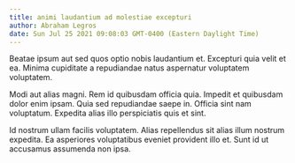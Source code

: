 ```yaml
---
title: animi laudantium ad molestiae excepturi
author: Abraham Legros
date: Sun Jul 25 2021 09:08:03 GMT-0400 (Eastern Daylight Time)
---
```

Beatae ipsum aut sed quos optio nobis laudantium et. Excepturi quia velit et ea. Minima cupiditate a repudiandae natus aspernatur voluptatem voluptatem.

 Modi aut alias magni. Rem id quibusdam officia quia. Impedit et quibusdam dolor enim ipsam. Quia sed repudiandae saepe in. Officia sint nam voluptatum. Expedita alias illo perspiciatis quis et sint.

 Id nostrum ullam facilis voluptatem. Alias repellendus sit alias illum nostrum expedita. Ea asperiores voluptatibus eveniet provident illo et. Sunt id ut accusamus assumenda non ipsa.